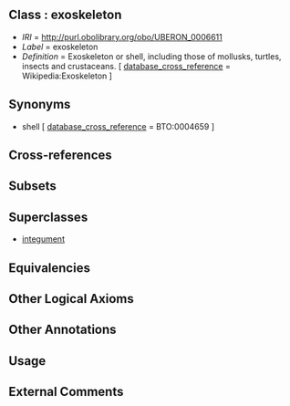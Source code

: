 
## Class : exoskeleton

 * *IRI* = http://purl.obolibrary.org/obo/UBERON_0006611
 * *Label* = exoskeleton
 * *Definition* = Exoskeleton or shell, including those of mollusks, turtles, insects and crustaceans. [ [database_cross_reference](../../ef/oboInOwl#hasDbXref.md) = Wikipedia:Exoskeleton ]

## Synonyms

 * shell [ [database_cross_reference](../../ef/oboInOwl#hasDbXref.md) = BTO:0004659 ]

## Cross-references


## Subsets


## Superclasses

 * [integument](../../UBERON/99/UBERON_0002199.md)

## Equivalencies


## Other Logical Axioms


## Other Annotations


## Usage


## External Comments

